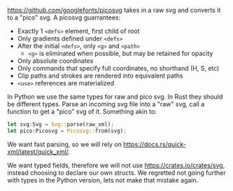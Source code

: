 https://github.com/googlefonts/picosvg takes in a raw svg and converts it to a "pico" svg.
A picosvg guarrantees:

* Exactly 1 `<defs>` element, first child of root
* Only gradients defined under `<defs>`
* After the initial `<defs>`, only `<g>` and `<path>`
   * `<g>` is eliminated when possible, but may be retained for opacity
* Only absolute coordinates
* Only commands that specify full coordinates, no shorthand (H, S, etc)
* Clip paths and strokes are rendered into equivalent paths
* `<use>` references are materialized

In Python we use the same types for raw and pico svg. In Rust they should be different types.
Parse an incoming svg file into a "raw" svg, call a function to get a "pico" svg of it. Something akin to:

```rust
let svg:Svg = Svg::parse(raw_xml);
let pico:Picosvg = Picosvg::from(svg);
```

We want fast parsing, so we will rely on https://docs.rs/quick-xml/latest/quick_xml/.

We want typed fields, therefore we will not use https://crates.io/crates/svg, instead choosing to
declare our own structs. We regretted not going further with types in the Python version, lets not
make that mistake again.

